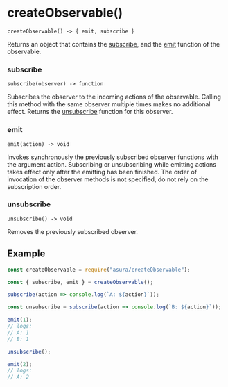 # createObservable()

`createObservable() -> { emit, subscribe }`

Returns an object that contains the [subscribe](#subscribe), and the
[emit](#emit) function of the observable.

### subscribe

`subscribe(observer) -> function`

Subscribes the observer to the incoming actions of the observable.
Calling this method with the same observer multiple times makes no additional effect.
Returns the [unsubscribe](#unsubscribe) function for this observer.

### emit

`emit(action) -> void`

Invokes synchronously the previously subscribed
observer functions with the argument action.
Subscribing or unsubscribing while emitting actions
takes effect only after the emitting has been finished.
The order of invocation of the observer methods is not specified,
do not rely on the subscription order.

### unsubscribe

`unsubscribe() -> void`

Removes the previously subscribed observer.

## Example

```js
const createObservable = require("asura/createObservable");

const { subscribe, emit } = createObservable();

subscribe(action => console.log(`A: ${action}`));

const unsubscribe = subscribe(action => console.log(`B: ${action}`));

emit(1);
// logs:
// A: 1
// B: 1

unsubscribe();

emit(2);
// logs:
// A: 2

```
